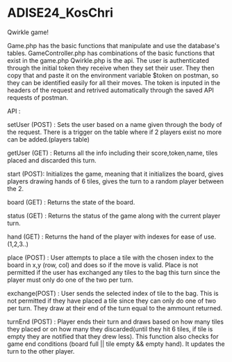 # ADISE24_KosChri
Qwirkle game! 

Game.php has the basic functions that manipulate and use the database's tables.
GameController.php has combinations of the basic functions that exist in the game.php
Qwirkle.php is the api.
The user is authenticated through the initial token they receive when they set their user. They then copy that and paste it on the environment variable $token on postman, so they can be identified easily for all their moves. The token is inputed  in the headers of the request and retrived automatically through the saved API requests of postman.

API :

setUser (POST) :
Sets the user based on a name given through the body of the request. There is a trigger on the table where if 2 players exist no more can be added.(players table)

getUser (GET) :
Returns all the info including their score,token,name, tiles placed and discarded this turn.

start (POST):
Initializes the game, meaning that it initializes the board, gives players drawing hands of 6 tiles, gives the turn to a random player between the 2.

board (GET) :
Returns the state of the board.

status (GET) :
Returns the status of the game along with the current player turn.

hand (GET) :
Returns the hand of the player with indexes for ease of use. (1,2,3..)

place (POST) :
User attempts to place a tile with the chosen index to the board in x,y (row, col) and does so if the move is valid. Place is not permitted if the user has exchanged any tiles to the bag this turn since the player must only do one of the two per turn.

exchange(POST) :
User sends the selected index of tile to the bag. This is not permitted if they have placed a tile since they can only do one of two per turn. They draw at their end of the turn equal to the ammount returned.

turnEnd (POST) :
Player ends their turn and draws based on how many tiles they placed or on how many they discarded(until they hit 6 tiles, if tile is empty they are notified that they drew less). This function also checks for game end conditions (board full || tile empty && empty hand). It updates the turn to the other player.


